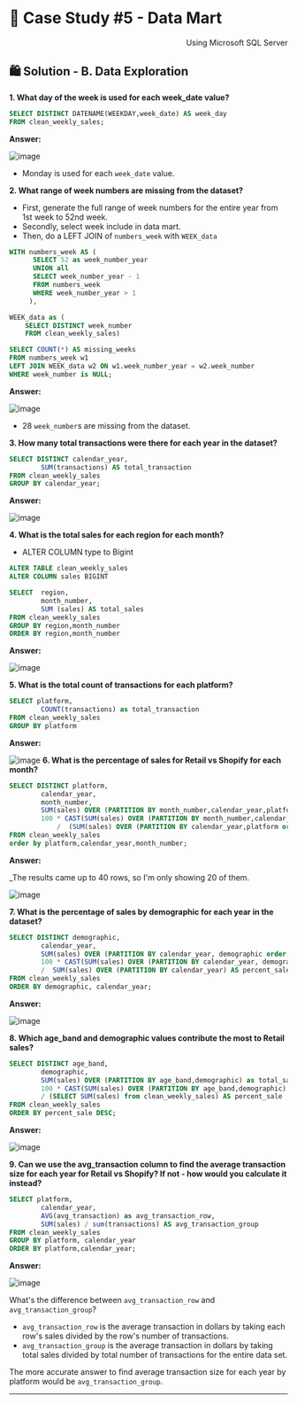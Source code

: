 # 🛒 Case Study #5 - Data Mart
<p align="right"> Using Microsoft SQL Server </p>

## 🛍 Solution - B. Data Exploration

**1. What day of the week is used for each week_date value?**

````sql
SELECT DISTINCT DATENAME(WEEKDAY,week_date) AS week_day
FROM clean_weekly_sales;
````

**Answer:**

![image](https://user-images.githubusercontent.com/101379141/197109445-4a468c99-a609-4d7a-ad74-14676c240729.png)

- Monday is used for each `week_date` value.

**2. What range of week numbers are missing from the dataset?**

- First, generate the full range of week numbers for the entire year from 1st week to 52nd week.
- Secondly, select week include in data mart.
- Then, do a LEFT  JOIN of `numbers_week` with `WEEK_data` 

````sql
WITH numbers_week AS (
      SELECT 52 as week_number_year
      UNION all
      SELECT week_number_year - 1
      FROM numbers_week
      WHERE week_number_year > 1
     ),

WEEK_data as (
    SELECT DISTINCT week_number
    FROM clean_weekly_sales)

SELECT COUNT(*) AS missing_weeks
FROM numbers_week w1 
LEFT JOIN WEEK_data w2 ON w1.week_number_year = w2.week_number
WHERE week_number is NULL;

````

**Answer:**


![image](https://user-images.githubusercontent.com/101379141/197109844-466eac62-4263-4c3c-ba92-cd9c01716e31.png)

- 28 `week_number`s are missing from the dataset.

**3. How many total transactions were there for each year in the dataset?**

````sql
SELECT DISTINCT calendar_year, 
        SUM(transactions) AS total_transaction
FROM clean_weekly_sales
GROUP BY calendar_year;
````

**Answer:**

![image](https://user-images.githubusercontent.com/101379141/197109933-506ec541-7698-4a66-9728-08d25b9b13c2.png)

**4. What is the total sales for each region for each month?**

 - ALTER COLUMN type to Bigint 

````sql
ALTER TABLE clean_weekly_sales
ALTER COLUMN sales BIGINT 

SELECT  region,
        month_number,
        SUM (sales) AS total_sales
FROM clean_weekly_sales
GROUP BY region,month_number
ORDER BY region,month_number

````

**Answer:**


![image](https://user-images.githubusercontent.com/101379141/197110422-54263c7a-09c7-45b6-a6cb-d01f26c6a34e.png)

**5. What is the total count of transactions for each platform?**

````sql
SELECT platform,
        COUNT(transactions) as total_transaction
FROM clean_weekly_sales
GROUP BY platform
````

**Answer:**

![image](https://user-images.githubusercontent.com/101379141/197110509-1979ca8f-d0bc-4477-b7b0-ec82b6aa2123.png)
**6. What is the percentage of sales for Retail vs Shopify for each month?**

````sql
SELECT DISTINCT platform,  
        calendar_year,
        month_number,
        SUM(sales) OVER (PARTITION BY month_number,calendar_year,platform order by platform  ) as sale_monthly,
        100 * CAST(SUM(sales) OVER (PARTITION BY month_number,calendar_year,platform order by platform  ) AS FLOAT)  
            /  (SUM(sales) OVER (PARTITION BY calendar_year,platform order by platform  )) AS Percent_sales_monthly
FROM clean_weekly_sales
order by platform,calendar_year,month_number;

````

**Answer:**

_The results came up to 40 rows, so I'm only showing 20 of them. 

![image](https://user-images.githubusercontent.com/101379141/197110627-2a43c46c-e030-48ab-9c90-b1fd351af276.png)

**7. What is the percentage of sales by demographic for each year in the dataset?**

````sql
SELECT DISTINCT demographic,
        calendar_year,
        SUM(sales) OVER (PARTITION BY calendar_year, demographic order by demographic) AS total_sale,
        100 * CAST(SUM(sales) OVER (PARTITION BY calendar_year, demographic order by demographic) AS FLOAT)
        /  SUM(sales) OVER (PARTITION BY calendar_year) AS percent_sale
FROM clean_weekly_sales
ORDER BY demographic, calendar_year;
````

**Answer:**

![image](https://user-images.githubusercontent.com/101379141/197110857-edbd9e6e-768a-4859-9197-dc3e9046a562.png)

**8. Which age_band and demographic values contribute the most to Retail sales?**

````sql
SELECT DISTINCT age_band, 
        demographic,
        SUM(sales) OVER (PARTITION BY age_band,demographic) as total_sale,
        100 * CAST(SUM(sales) OVER (PARTITION BY age_band,demographic) AS FLOAT)
        / (SELECT SUM(sales) from clean_weekly_sales) AS percent_sale
FROM clean_weekly_sales
ORDER BY percent_sale DESC;
````

**Answer:**

![image](https://user-images.githubusercontent.com/101379141/197110942-fc65b9b7-b60b-43f5-8b0f-c3764884be22.png)


**9. Can we use the avg_transaction column to find the average transaction size for each year for Retail vs Shopify? If not - how would you calculate it instead?**

````sql
SELECT platform, 
        calendar_year, 
        AVG(avg_transaction) as avg_transaction_row,
        SUM(sales) / sum(transactions) AS avg_transaction_group
FROM clean_weekly_sales
GROUP BY platform, calendar_year
ORDER BY platform,calendar_year;
````

**Answer:**

![image](https://user-images.githubusercontent.com/101379141/197111827-4380dfbf-f765-4846-bdb8-b12660888569.png)

What's the difference between `avg_transaction_row` and `avg_transaction_group`?
- `avg_transaction_row` is the average transaction in dollars by taking each row's sales divided by the row's number of transactions.
- `avg_transaction_group` is the average transaction in dollars by taking total sales divided by total number of transactions for the entire data set.

The more accurate answer to find average transaction size for each year by platform would be `avg_transaction_group`.

***

